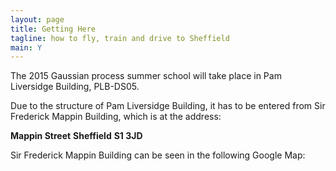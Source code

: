 ```yaml
---
layout: page
title: Getting Here
tagline: how to fly, train and drive to Sheffield
main: Y
---
```


The 2015 Gaussian process summer school will take place in Pam
Liversidge Building, PLB-DS05.

Due to the structure of Pam Liversidge Building, it has to be entered
from Sir Frederick Mappin Building, which is at the address:

**Mappin Street**
**Sheffield**
**S1 3JD**

Sir Frederick Mappin Building can be seen in the following Google Map:

<div style="overflow:hidden;height:500px;width:600px;">
<div id="gmap_canvas" style="height:500px;width:600px;"></div>
<span id="get-map-data">[goertz-gutscheiin.com](http://www.goertz-gutscheiin.com)</span>

